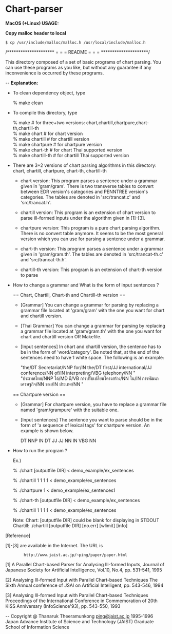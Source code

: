 # Chart-parser
<b>MacOS (+Linux) USAGE: </b>

<b>Copy malloc header to local</b>

	$ cp /usr/include/malloc/malloc.h /usr/local/include/malloc.h


/*********************
 =		     =
 =	README	     =
 =		     =
 *********************/

This directory composed of a set of basic programs of chart parsing.
You can use these programs as you like, but without any guarantee if
any inconvenience is occurred by these programs.

--
<b>Explanation:</b>

 * To clean dependency object, type

   % make clean

 * To compile this directory, type

   % make		                 # for three+two versions: chart,chartill,chartpure,chart-th,chartill-th <br>
   % make chart              # for chart     version <br>
   % make chartill           # for chartill  version <br>
   % make chartpure          # for chartpure version <br>
   % make chart-th		       # for chart Thai supported version <br>
   % make chartill-th	       # for chartill Thai supported version <br>

 * There are 3+2 versions of chart parsing algorithms in this
   directory: chart, chartill, chartpure, chart-th, chartill-th

   - chart version:
	      This program parses a sentence under a grammar given in
        'gram/gram'. There is two transverse tables to convert between
        EDR version's categories and PENNTREE version's categories.
        The tables are denoted in 'src/trancat.c' and 'src/trancat.h'.

   - chartill  version:
        This program is an extension of chart version to parse
        ill-formed inputs under the algorithm given in [1]-[3]. 

   - chartpure version:
        This program is a pure chart parsing algorithm. There is no
        convert table anymore. It seems to be the most general version
        which you can use for parsing a sentence under a grammar.

   - chart-th version:
	      This program parses a sentence under a grammar given in
        'gram/gram.th'.
        The tables are denoted in 'src/trancat-th.c' and 'src/trancat-th.h'.

   - chartill-th version:
        This program is an extension of chart-th version to parse

 * How to change a grammar and What is the form of input sentences ?

   == Chart, Chartill, Chart-th and Chartill-th version ==

   - [Grammar]
     You can change a grammar for parsing by replacing a grammar file
     located at 'gram/gram' with the one you want for chart and chartill
     version.

   - [Thai Grammar]
     You can change a grammar for parsing by replacing a grammar file
     located at 'gram/gram.th' with the one you want for chart and chartill
     version OR Makefile.


   - [Input sentences]
     In chart and chartill version, the sentence has to be in the form
     of 'word/category'. Be noted that, at the end of the sentences need to have 1 white space. 
     The following is an example:

      "the/DT Secretariat/NNP for/IN the/DT first/JJ international/JJ conference/NN of/IN interpreting/VBG telephony/NN " <br>
      "ประเทศไทย/NNP ได้/MD มี/VB การปรับเปลี่ยนโครงสร้าง/NN ใน/IN การพัฒนาเศรษฐกิจ/NN ของ/IN ประเทศ/NN "


   == Chartpure version ==

   - [Grammar]
     For chartpure version, you have to replace a grammar file named
     'gram/grampure' with the suitable one.

   - [Input sentences]
     The sentence you want to parse should be in the form of 'a sequence
     of lexical tags' for chartpure version. An example is shown below.

     DT NNP IN DT JJ JJ NN IN VBG NN

 * How to run the program ?

   Ex.)

   % ./chart [outputfile DIR] < demo_example/ex_sentences

   % ./chartill 1 1 1 1 < demo_example/ex_sentences

   % ./chartpure 1 < demo_example/ex_sentences1

   % ./chart-th [outputfile DIR] < demo_example/ex_sentences

   % ./chartill 1 1 1 1 < demo_example/ex_sentences

   Note:  Chart: [outputfile DIR] could be blank for displaying in STDOUT <br>
   		    Chartill: ./chartill [outputfile DIR] [no.err] [wlimit] [info]

[Reference]

[1]-[3] are available in the Internet. The URL is 

            http://www.jaist.ac.jp/~ping/paper/paper.html

[1] A Parallel Chart-based Parser for Analysing Ill-formed Inputs,
    Journal of Japanese Society for Artificial Intelligence, 
    Vol.10, No.4, pp. 531-541, 1995

[2] Analysing Ill-formed Input with Parallel Chart-based Techniques
    The Sixth Annual conference of JSAI on Artificial Intelligent,
    pp. 543-546, 1994

[3] Analysing Ill-formed Input with Parallel Chart-based Techniques
    Proceedings of the International Conference in Commemoration of 
    20th KISS Anniversary (InfoScience'93), pp. 543-550, 1993


--
Copyright @ Thanaruk Theeramunkong
ping@jaist.ac.jp
1995-1996
Japan Advance Institute of Science and Technology (JAIST)
Graduate School of Information Science

